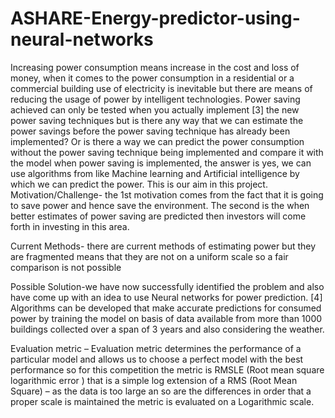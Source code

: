 # ASHARE-Energy-predictor-using-neural-networks
Increasing power consumption means increase in the cost and loss of money, when it comes to the power consumption in a residential or a commercial building use of electricity is inevitable but there are means of reducing the usage of power by intelligent technologies. Power saving achieved can only be tested when you actually implement [3] the new power saving techniques but is there any way that we can estimate the power savings before the power saving technique has already been implemented?  Or is there a way we can predict the power consumption without the power saving technique being implemented and compare it with the model when power saving is implemented, the answer is yes, we can use algorithms from like Machine learning and Artificial intelligence by which we can predict the power. This is our aim in this project.
Motivation/Challenge- the 1st motivation comes from the fact that it is going to save power and hence save the environment. The second is the when better estimates of power saving are predicted then investors will come forth in investing in this area.

Current Methods- there are current methods of estimating power but they are fragmented means that they are not on a uniform scale so a fair comparison is not possible


Possible Solution-we have now successfully identified the problem and also have come up with an idea to use Neural networks for power prediction. [4] Algorithms can be developed that make accurate predictions for consumed power by training the model on basis of data available from more than 1000 buildings collected over a span of 3 years and also considering the weather.

Evaluation metric –
Evaluation metric determines the performance of a particular model and allows us to choose a perfect model with the best performance so for this competition  the metric is RMSLE (Root mean square logarithmic error ) that is a simple log extension of a RMS (Root Mean Square) – as the data is too large an so are the differences in order that a proper scale is maintained the metric is evaluated on a Logarithmic scale.
 
 

